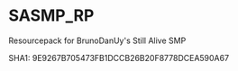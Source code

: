 # SASMP_RP
Resourcepack for BrunoDanUy's Still Alive SMP

SHA1: 9E9267B705473FB1DCCB26B20F8778DCEA590A67

